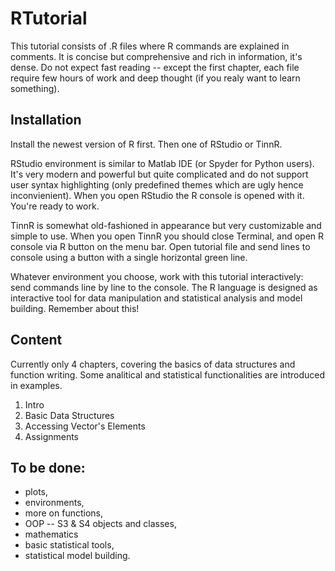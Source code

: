 # RTutorial

This tutorial consists of .R files where R commands are explained in comments.
It is concise but comprehensive and rich in information, it's dense.
Do not expect fast reading -- except the first chapter, each file require few hours of work and deep thought (if you realy want to learn something). 

## Installation
Install the newest version of R first.
Then one of RStudio or TinnR. 

RStudio environment is similar to Matlab IDE (or Spyder for Python users). 
It's very modern and powerful but quite complicated and do not support user syntax highlighting (only predefined themes which are ugly hence inconvienient). When you open RStudio the R console is opened with it. You're ready to work.

TinnR is somewhat old-fashioned in appearance but very customizable and simple to use. When you open TinnR you should close Terminal, and open R console via R button on the menu bar. Open tutorial file and send lines to console using a button with a single horizontal green line.

Whatever environment you choose, work with this tutorial interactively: send commands line by line to the console. 
The R language is designed as interactive tool for data manipulation and statistical analysis and model building. 
Remember about this! 

## Content
Currently only 4 chapters, covering the basics of data structures and function writing.
Some analitical and statistical functionalities are introduced in examples.

1. Intro
2. Basic Data Structures
3. Accessing Vector's Elements
4. Assignments

## To be done: 

* plots,
* environments, 
* more on functions, 
* OOP -- S3 & S4 objects and classes,
* mathematics
* basic statistical tools,
* statistical model building.

